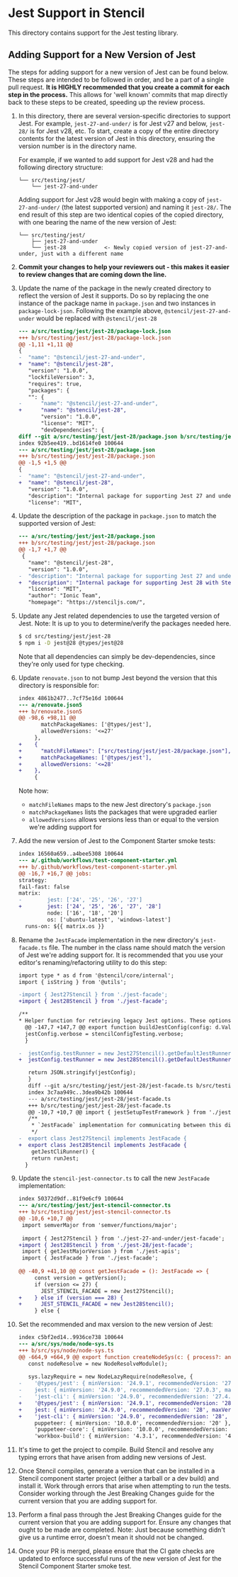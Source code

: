 # Jest Support in Stencil

This directory contains support for the Jest testing library.

## Adding Support for a New Version of Jest

The steps for adding support for a new version of Jest can be found below.
These steps are intended to be followed in order, and be a part of a single pull request.
**It is HIGHLY recommended that you create a commit for each step in the process.**
This allows for 'well known' commits that map directly back to these steps to be created, speeding up the review process.

1. In this directory, there are several version-specific directories to support Jest.
   For example, `jest-27-and-under/` is for Jest v27 and below, `jest-28/` is for Jest v28, etc.
   To start, create a copy of the entire directory contents for the latest version of Jest in this directory, ensuring the version number is in the directory name.
   
   For example, if we wanted to add support for Jest v28 and had the following directory structure:
   ```
   └── src/testing/jest/
       └── jest-27-and-under
   ```
   Adding support for Jest v28 would begin with making a copy of `jest-27-and-under/` (the latest supported version) and naming it `jest-28/`.
   The end result of this step are two identical copies of the copied directory, with one bearing the name of the new version of Jest:
   ```
   └── src/testing/jest/
       ├── jest-27-and-under
       └── jest-28            <- Newly copied version of jest-27-and-under, just with a different name
   ```
1. **Commit your changes to help your reviewers out - this makes it easier to review changes that are coming down the line.**
1. Update the name of the package in the newly created directory to reflect the version of Jest it supports.
   Do so by replacing the one instance of the package name in `package.json` and two instances in `package-lock-json`.
   Following the example above, `@stencil/jest-27-and-under` would be replaced with `@stencil/jest-28`
    ```diff
    --- a/src/testing/jest/jest-28/package-lock.json
    +++ b/src/testing/jest/jest-28/package-lock.json
    @@ -1,11 +1,11 @@
    {
    -  "name": "@stencil/jest-27-and-under",
    +  "name": "@stencil/jest-28",
       "version": "1.0.0",
       "lockfileVersion": 3,
       "requires": true,
       "packages": {
       "": {
    -      "name": "@stencil/jest-27-and-under",
    +      "name": "@stencil/jest-28",
           "version": "1.0.0",
           "license": "MIT",
           "devDependencies": {
    diff --git a/src/testing/jest/jest-28/package.json b/src/testing/jest/jest-28/package.json
    index 92b5ee419..bd1614fe0 100644
    --- a/src/testing/jest/jest-28/package.json
    +++ b/src/testing/jest/jest-28/package.json
    @@ -1,5 +1,5 @@
    {
    -  "name": "@stencil/jest-27-and-under",
    +  "name": "@stencil/jest-28",
       "version": "1.0.0",
       "description": "Internal package for supporting Jest 27 and under with Stencil",
       "license": "MIT",
    
    ```
1. Update the description of the package in `package.json` to match the supported version of Jest:
    ```diff
    --- a/src/testing/jest/jest-28/package.json
    +++ b/src/testing/jest/jest-28/package.json
    @@ -1,7 +1,7 @@
     {
       "name": "@stencil/jest-28",
       "version": "1.0.0",
    -  "description": "Internal package for supporting Jest 27 and under with Stencil",
    +  "description": "Internal package for supporting Jest 28 with Stencil",
       "license": "MIT",
       "author": "Ionic Team",
       "homepage": "https://stenciljs.com/",
    
    ```
1. Update any Jest related dependencies to use the targeted version of Jest.
   Note: It is up to you to determine/verify the packages needed here.
   ```bash
   $ cd src/testing/jest/jest-28
   $ npm i -D jest@28 @types/jest@28
   ```
   Note that all dependencies can simply be dev-dependencies, since they're only used for type checking.
1. Update `renovate.json` to not bump Jest beyond the version that this directory is responsible for:
    ```diff
    index 4861b2477..7cf75e16d 100644
    --- a/renovate.json5
    +++ b/renovate.json5
    @@ -98,6 +98,11 @@
           matchPackageNames: ['@types/jest'],
           allowedVersions: '<=27'
         },
    +    {
    +      "matchFileNames": ["src/testing/jest/jest-28/package.json"],
    +      matchPackageNames: ['@types/jest'],
    +      allowedVersions: '<=28'
    +    },
         {
    
    ```
   Note how:
   - `matchFileNames` maps to the new Jest directory's `package.json`
   - `matchPackageNames` lists the packages that were upgraded earlier
   - `allowedVersions` allows versions less than or equal to the version we're adding support for
1. Add the new version of Jest to the Component Starter smoke tests:
    ```diff
   index 16560a659..a4bee5308 100644
    --- a/.github/workflows/test-component-starter.yml
    +++ b/.github/workflows/test-component-starter.yml
    @@ -16,7 +16,7 @@ jobs:
    strategy:
    fail-fast: false
    matrix:
    -        jest: ['24', '25', '26', '27']
    +        jest: ['24', '25', '26', '27', '28']
             node: ['16', '18', '20']
             os: ['ubuntu-latest', 'windows-latest']
      runs-on: ${{ matrix.os }}
   ```
1. Rename the `JestFacade` implementation in the new directory's `jest-facade.ts` file.
   The number in the class name should match the version of Jest we're adding support for.
   It is recommended that you use your editor's renaming/refactoring utility to do this step:
    ```diff
    import type * as d from '@stencil/core/internal';
    import { isString } from '@utils';
    
    -import { Jest27Stencil } from './jest-facade';
    +import { Jest28Stencil } from './jest-facade';
    
    /**
    * Helper function for retrieving legacy Jest options. These options have been provided as defaults to Stencil users
      @@ -147,7 +147,7 @@ export function buildJestConfig(config: d.ValidatedConfig): string {
      jestConfig.verbose = stencilConfigTesting.verbose;
      }
    
    -  jestConfig.testRunner = new Jest27Stencil().getDefaultJestRunner();
    +  jestConfig.testRunner = new Jest28Stencil().getDefaultJestRunner();
    
       return JSON.stringify(jestConfig);
       }
       diff --git a/src/testing/jest/jest-28/jest-facade.ts b/src/testing/jest/jest-28/jest-facade.ts
       index 3c7aa949c..3dea9b42b 100644
       --- a/src/testing/jest/jest-28/jest-facade.ts
       +++ b/src/testing/jest/jest-28/jest-facade.ts
       @@ -10,7 +10,7 @@ import { jestSetupTestFramework } from './jest-setup-test-framework';
       /**
        * `JestFacade` implementation for communicating between this directory's version of Jest and Stencil
        */
    -  export class Jest27Stencil implements JestFacade {
    +  export class Jest28Stencil implements JestFacade {
        getJestCliRunner() {
        return runJest;
      }
    
    ```
1. Update the `stencil-jest-connector.ts` to call the new `JestFacade` implementation:
    ```diff
    index 50372d9df..81f9e6cf9 100644
    --- a/src/testing/jest/jest-stencil-connector.ts
    +++ b/src/testing/jest/jest-stencil-connector.ts
    @@ -10,6 +10,7 @@
     import semverMajor from 'semver/functions/major';
     
     import { Jest27Stencil } from './jest-27-and-under/jest-facade';
    +import { Jest28Stencil } from './jest-28/jest-facade';
     import { getJestMajorVersion } from './jest-apis';
     import { JestFacade } from './jest-facade';
     
    @@ -40,9 +41,10 @@ const getJestFacade = (): JestFacade => {
         const version = getVersion();
         if (version <= 27) {
           JEST_STENCIL_FACADE = new Jest27Stencil();
    +    } else if (version === 28) {
    +      JEST_STENCIL_FACADE = new Jest28Stencil();
         } else {
    
    ```
1. Set the recommended and max version to the new version of Jest:
    ```diff
    index c5bf2ed14..9936ce738 100644
    --- a/src/sys/node/node-sys.ts
    +++ b/src/sys/node/node-sys.ts
    @@ -664,9 +664,9 @@ export function createNodeSys(c: { process?: any; logger?: Logger } = {}): Compi
       const nodeResolve = new NodeResolveModule();
     
       sys.lazyRequire = new NodeLazyRequire(nodeResolve, {
    -    '@types/jest': { minVersion: '24.9.1', recommendedVersion: '27.0.3', maxVersion: '27.0.0' },
    -    jest: { minVersion: '24.9.0', recommendedVersion: '27.0.3', maxVersion: '27.0.0' },
    -    'jest-cli': { minVersion: '24.9.0', recommendedVersion: '27.4.5', maxVersion: '27.0.0' },
    +    '@types/jest': { minVersion: '24.9.1', recommendedVersion: '28', maxVersion: '28' },
    +    jest: { minVersion: '24.9.0', recommendedVersion: '28', maxVersion: '28' },
    +    'jest-cli': { minVersion: '24.9.0', recommendedVersion: '28', maxVersion: '28' },
         puppeteer: { minVersion: '10.0.0', recommendedVersion: '20' },
         'puppeteer-core': { minVersion: '10.0.0', recommendedVersion: '20' },
         'workbox-build': { minVersion: '4.3.1', recommendedVersion: '4.3.1' },
    ```
1. It's time to get the project to compile.
   Build Stencil and resolve any typing errors that have arisen from adding new versions of Jest.
1. Once Stencil compiles, generate a version that can be installed in a Stencil component starter project (either a tarball or a dev build) and install it.
   Work through errors that arise when attempting to run the tests.
   Consider working through the Jest Breaking Changes guide for the current version that you are adding support for.
1. Perform a final pass through the Jest Breaking Changes guide for the current version that you are adding support for.
   Ensure any changes that ought to be made are completed.
   Note: Just because something didn't give us a runtime error, doesn't mean it should not be changed.
1. Once your PR is merged, please ensure that the CI gate checks are updated to enforce successful runs of the new version of Jest for the Stencil Component Starter smoke test.

